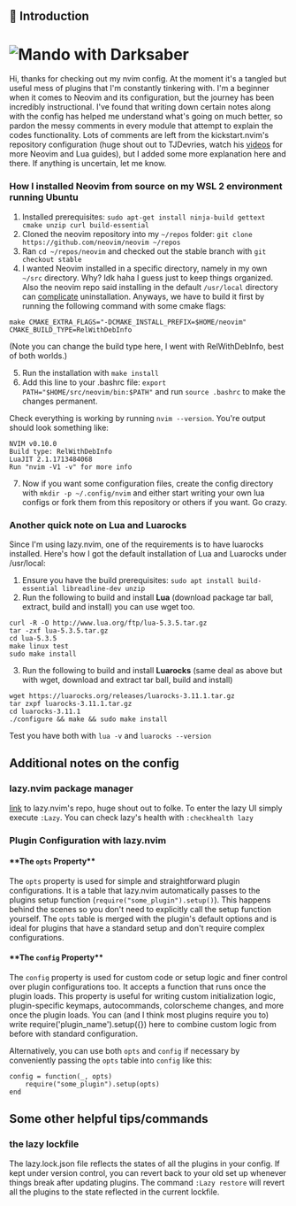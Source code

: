 ## :flower_playing_cards: Introduction

# ![Mando with Darksaber](https://static0.gamerantimages.com/wordpress/wp-content/uploads/2023/02/the-darksaber-din-djarin-the-mandalorian-book-of-boba-star-wars-feature.jpeg)

Hi, thanks for checking out my nvim config. At the moment it's a tangled but useful mess of plugins that I'm constantly tinkering with. I'm a beginner when it comes to Neovim and its configuration, but the journey has been incredibly instructional. I've found that writing down certain notes along with the config has helped me understand what's going on much better, so pardon the messy comments in every module that attempt to explain the codes functionality. Lots of comments are left from the kickstart.nvim's repository configuration (huge shout out to TJDevries, watch his [videos](https://www.youtube.com/@teej_dv) for more Neovim and Lua guides), but I added some more explanation here and there. If anything is uncertain, let me know.

### How I installed Neovim from source on my WSL 2 environment running Ubuntu

1. Installed prerequisites: `sudo apt-get install ninja-build gettext cmake unzip curl build-essential`
2. Cloned the neovim repository into my `~/repos` folder: `git clone https://github.com/neovim/neovim ~/repos`
3. Ran `cd ~/repos/neovim` and checked out the stable branch with `git checkout stable`
4. I wanted Neovim installed in a specific directory, namely in my own `~/src` directory. Why? Idk haha I guess just to keep things organized. Also the neovim repo said installing in the default `/usr/local` directory can [complicate](https://github.com/neovim/neovim/blob/master/INSTALL.md#install-from-source) uninstallation. Anyways, we have to build it first by running the following command with some cmake flags:

`make CMAKE_EXTRA_FLAGS="-DCMAKE_INSTALL_PREFIX=$HOME/neovim" CMAKE_BUILD_TYPE=RelWithDebInfo`

(Note you can change the build type here, I went with RelWithDebInfo, best of both worlds.)

5. Run the installation with `make install`
6. Add this line to your .bashrc file: `export PATH="$HOME/src/neovim/bin:$PATH"`
   and run `source .bashrc` to make the changes permanent.

Check everything is working by running `nvim --version`. You're output should look something like:

```
NVIM v0.10.0
Build type: RelWithDebInfo
LuaJIT 2.1.1713484068
Run "nvim -V1 -v" for more info
```

7. Now if you want some configuration files, create the config directory with `mkdir -p ~/.config/nvim` and either start writing your own lua configs or fork them from this repository or others if you want. Go crazy.

### Another quick note on Lua and Luarocks

Since I'm using lazy.nvim, one of the requirements is to have luarocks installed. Here's how I got the default installation of Lua and Luarocks under /usr/local:

1. Ensure you have the build prerequisites: `sudo apt install build-essential libreadline-dev unzip`
2. Run the following to build and install **Lua** (download package tar ball, extract, build and install) you can use wget too.

```
curl -R -O http://www.lua.org/ftp/lua-5.3.5.tar.gz
tar -zxf lua-5.3.5.tar.gz
cd lua-5.3.5
make linux test
sudo make install
```

3. Run the following to build and install **Luarocks** (same deal as above but with wget, download and extract tar ball, build and install)

```
wget https://luarocks.org/releases/luarocks-3.11.1.tar.gz
tar zxpf luarocks-3.11.1.tar.gz
cd luarocks-3.11.1
./configure && make && sudo make install
```

Test you have both with `lua -v` and `luarocks --version`

## Additional notes on the config

### lazy.nvim package manager

[link](https://github.com/folke/lazy.nvim) to lazy.nvim's repo, huge shout out to folke. To enter the lazy UI simply execute `:Lazy`. You can check lazy's health with `:checkhealth lazy`

### Plugin Configuration with lazy.nvim

#### \*\*The `opts` Property\*\*

The `opts` property is used for simple and straightforward plugin configurations. It is a table that lazy.nvim automatically passes to the plugins setup function (`require("some_plugin").setup()`). This happens behind the scenes so you don't need to explicitly call the setup function yourself. The `opts` table is merged with the plugin's default options and is ideal for plugins that have a standard setup and don't require complex configurations.

#### \*\*The `config` Property\*\*

The `config` property is used for custom code or setup logic and finer control over plugin configurations too. It accepts a function that runs once the plugin loads. This property is useful for writing custom initialization logic, plugin-specific keymaps, autocommands, colorscheme changes, and more once the plugin loads. You can (and I think most plugins require you to) write require('plugin_name').setup({}) here to combine custom logic from before with standard configuration.

Alternatively, you can use both `opts` and `config` if necessary by conveniently passing the `opts` table into `config` like this:

    config = function(_, opts)
        require("some_plugin").setup(opts)
    end

## Some other helpful tips/commands

### the lazy lockfile

The lazy.lock.json file reflects the states of all the plugins in your config. If kept under version control, you can revert back to your old set up whenever things break after updating plugins. The command `:Lazy restore` will revert all the plugins to the state reflected in the current lockfile.
